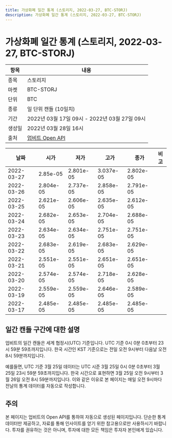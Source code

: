 ```yaml
---
title: 가상화폐 일간 통계 (스토리지, 2022-03-27, BTC-STORJ)
description: 가상화폐 일간 통계 (스토리지, 2022-03-27, BTC-STORJ)
---
```


가상화폐 일간 통계 (스토리지, 2022-03-27, BTC-STORJ)
===

|항목|내용|
|--|--|
|종목|스토리지|
|마켓|BTC-STORJ|
|단위|BTC|
|종류|일 단위 캔들 (10일치)|
|기간|2022년 03월 17일 09시 - 2022년 03월 27일 09시|
|생성일|2022년 03월 28일 16시|
|출처|[업비트 Open API](https://docs.upbit.com)|


|날짜|시가|저가|고가|종가|비고|
|--|--|--|--|--|--|
|2022-03-27|2.85e-05|2.801e-05|3.037e-05|2.802e-05|    |
|2022-03-26|2.804e-05|2.737e-05|2.858e-05|2.791e-05|    |
|2022-03-25|2.621e-05|2.606e-05|2.635e-05|2.612e-05|    |
|2022-03-24|2.682e-05|2.653e-05|2.704e-05|2.688e-05|    |
|2022-03-23|2.634e-05|2.634e-05|2.751e-05|2.751e-05|    |
|2022-03-22|2.683e-05|2.619e-05|2.683e-05|2.629e-05|    |
|2022-03-21|2.551e-05|2.551e-05|2.651e-05|2.651e-05|    |
|2022-03-20|2.574e-05|2.574e-05|2.718e-05|2.628e-05|    |
|2022-03-19|2.559e-05|2.559e-05|2.646e-05|2.589e-05|    |
|2022-03-17|2.485e-05|2.485e-05|2.485e-05|2.485e-05|    |


일간 캔들 구간에 대한 설명
---


업비트의 일간 캔들은 세계 협정시(UTC) 기준입니다. 
UTC 기준 0시 0분 0초부터 23시 59분 59초까지입니다. 
한국 시간인 KST 기준으로는 전일 오전 9시부터 다음날 오전 8시 59분까지입니다. 


예를들면, UTC 기준 3월 25일 데이터는 UTC 시준 3월 25일 0시 0분 0초부터 3월 25일 23시 59분 59초까지입니다. 
한국 시간으로 표현하면 3월 25일 오전 9시부터 3월 26일 오전 8시 59분까지입니다. 
이와 같은 이유로 본 페이지는 매일 오전 9시마다 전날의 통계 데이터를 자동으로 작성합니다. 


주의
---


본 페이지는 업비트의 Open API를 통하여 자동으로 생성된 페이지입니다. 
단순한 통계 데이터만 제공하고, 자료를 통해 인사이트를 얻기 위한 참고용으로만 사용하시기 바랍니다. 
투자를 권유하는 것은 아니며, 투자에 대한 모든 책임은 투자자 본인에게 있습니다. 
